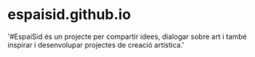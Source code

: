 espaisid.github.io
==================

'#EspaiSid és un projecte per compartir idees, dialogar sobre art i també inspirar i desenvolupar projectes de creació artística.'
